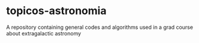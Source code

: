 # topicos-astronomia
A repository containing general codes and algorithms used in a grad course about extragalactic astronomy
